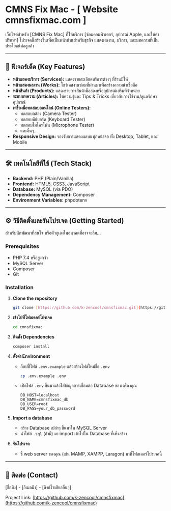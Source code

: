 # CMNS Fix Mac - [ Website cmnsfixmac.com ]



เว็บไซต์สำหรับ [CMNS Fix Mac] ที่ให้บริการ [ซ่อมคอมพิวเตอร์, อุปกรณ์ Apple, และให้คำปรึกษา] โปรเจคนี้สร้างขึ้นเพื่อเป็นหน้าบ้านสำหรับธุรกิจ แสดงผลงาน, บริการ, และบทความที่เป็นประโยชน์ต่อลูกค้า

---

## 🚀 ฟีเจอร์เด็ด (Key Features)

* **หน้าแสดงบริการ (Services):** แสดงรายละเอียดบริการต่างๆ ที่ร้านมีให้
* **หน้าแสดงผลงาน (Works):** โชว์เคสงานซ่อมที่ผ่านมาเพื่อสร้างความน่าเชื่อถือ
* **หน้าสินค้า (Products):** แสดงรายการสินค้ามือสองหรืออุปกรณ์เสริมที่จำหน่าย
* **ระบบบทความ (Articles):** ให้ความรู้และ Tips & Tricks เกี่ยวกับการใช้งาน/ดูแลรักษาอุปกรณ์
* **เครื่องมือทดสอบออนไลน์ (Online Testers):**
    * ทดสอบกล้อง (Camera Tester)
    * ทดสอบคีย์บอร์ด (Keyboard Tester)
    * ทดสอบไมโครโฟน (Microphone Tester)
    * และอื่นๆ...
* **Responsive Design:** รองรับการแสดงผลบนทุกหน้าจอ ทั้ง Desktop, Tablet, และ Mobile

---

## 🛠️ เทคโนโลยีที่ใช้ (Tech Stack)

* **Backend:** PHP (Plain/Vanilla)
* **Frontend:** HTML5, CSS3, JavaScript
* **Database:** MySQL (via PDO)
* **Dependency Management:** Composer
* **Environment Variables:** phpdotenv

---

## ⚙️ วิธีติดตั้งและรันโปรเจค (Getting Started)

สำหรับนักพัฒนาที่สนใจ หรือตัวกูเองในอนาคตที่อาจจะลืม...

### Prerequisites

* PHP 7.4 หรือสูงกว่า
* MySQL Server
* Composer
* Git

### Installation

1.  **Clone the repository**
    ```bash
    git clone [https://github.com/k-zencool/cmnsfixmac.git](https://github.com/k-zencool/cmnsfixmac.git)
    ```
2.  **เข้าไปที่โฟลเดอร์โปรเจค**
    ```bash
    cd cmnsfixmac
    ```
3.  **ติดตั้ง Dependencies**
    ```bash
    composer install
    ```
4.  **ตั้งค่า Environment**
    * ก๊อปปี้ไฟล์ `.env.example` แล้วสร้างไฟล์ใหม่ชื่อ `.env`
        ```bash
        cp .env.example .env
        ```
    * เปิดไฟล์ `.env` ขึ้นมาแล้วใส่ข้อมูลการเชื่อมต่อ Database ของเครื่องคุณ
        ```
        DB_HOST=localhost
        DB_NAME=cmnsfixmac_db
        DB_USER=root
        DB_PASS=your_db_password
        ```
5.  **Import a database**
    * สร้าง Database เปล่าๆ ขึ้นมาใน MySQL Server
    * นำไฟล์ `.sql` (ถ้ามี) มา import เข้าไปใน Database ที่เพิ่งสร้าง

6.  **รันโปรเจค**
    * ชี้ web server ของคุณ (เช่น MAMP, XAMPP, Laragon) มาที่โฟลเดอร์โปรเจคนี้

---

## 🤝 ติดต่อ (Contact)

[ชื่อมึง] - [อีเมลมึง] - [ลิงก์โซเชียลอื่นๆ]

Project Link: [https://github.com/k-zencool/cmnsfixmac](https://github.com/k-zencool/cmnsfixmac)
